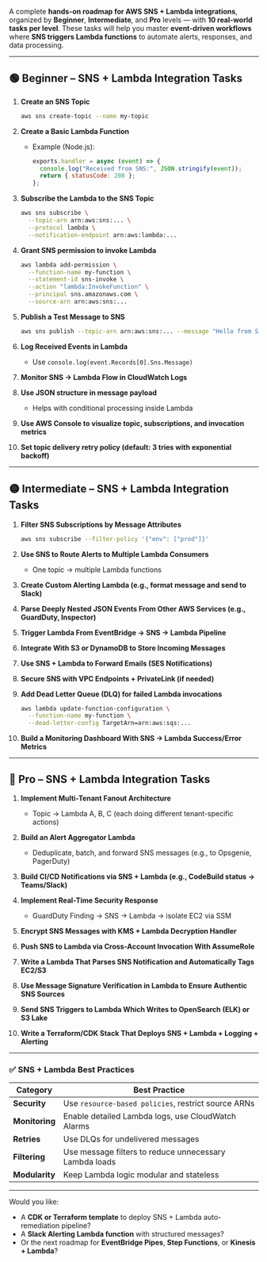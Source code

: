 A complete **hands-on roadmap for AWS SNS + Lambda integrations**, organized by **Beginner**, **Intermediate**, and **Pro** levels — with **10 real-world tasks per level**. These tasks will help you master **event-driven workflows** where **SNS triggers Lambda functions** to automate alerts, responses, and data processing.

---

## 🟢 **Beginner – SNS + Lambda Integration Tasks**

1. **Create an SNS Topic**
   ```bash
   aws sns create-topic --name my-topic
   ```

2. **Create a Basic Lambda Function**
   - Example (Node.js):
     ```js
     exports.handler = async (event) => {
       console.log("Received from SNS:", JSON.stringify(event));
       return { statusCode: 200 };
     };
     ```

3. **Subscribe the Lambda to the SNS Topic**
   ```bash
   aws sns subscribe \
     --topic-arn arn:aws:sns:... \
     --protocol lambda \
     --notification-endpoint arn:aws:lambda:...
   ```

4. **Grant SNS permission to invoke Lambda**
   ```bash
   aws lambda add-permission \
     --function-name my-function \
     --statement-id sns-invoke \
     --action "lambda:InvokeFunction" \
     --principal sns.amazonaws.com \
     --source-arn arn:aws:sns:...
   ```

5. **Publish a Test Message to SNS**
   ```bash
   aws sns publish --topic-arn arn:aws:sns:... --message "Hello from SNS"
   ```

6. **Log Received Events in Lambda**
   - Use `console.log(event.Records[0].Sns.Message)`

7. **Monitor SNS → Lambda Flow in CloudWatch Logs**

8. **Use JSON structure in message payload**
   - Helps with conditional processing inside Lambda

9. **Use AWS Console to visualize topic, subscriptions, and invocation metrics**

10. **Set topic delivery retry policy (default: 3 tries with exponential backoff)**

---

## 🟡 **Intermediate – SNS + Lambda Integration Tasks**

1. **Filter SNS Subscriptions by Message Attributes**
   ```bash
   aws sns subscribe --filter-policy '{"env": ["prod"]}'
   ```

2. **Use SNS to Route Alerts to Multiple Lambda Consumers**
   - One topic → multiple Lambda functions

3. **Create Custom Alerting Lambda (e.g., format message and send to Slack)**

4. **Parse Deeply Nested JSON Events From Other AWS Services (e.g., GuardDuty, Inspector)**

5. **Trigger Lambda From EventBridge → SNS → Lambda Pipeline**

6. **Integrate With S3 or DynamoDB to Store Incoming Messages**

7. **Use SNS + Lambda to Forward Emails (SES Notifications)**

8. **Secure SNS with VPC Endpoints + PrivateLink (if needed)**

9. **Add Dead Letter Queue (DLQ) for failed Lambda invocations**
   ```bash
   aws lambda update-function-configuration \
     --function-name my-function \
     --dead-letter-config TargetArn=arn:aws:sqs:...
   ```

10. **Build a Monitoring Dashboard With SNS → Lambda Success/Error Metrics**

---

## 🔴 **Pro – SNS + Lambda Integration Tasks**

1. **Implement Multi-Tenant Fanout Architecture**
   - Topic → Lambda A, B, C (each doing different tenant-specific actions)

2. **Build an Alert Aggregator Lambda**
   - Deduplicate, batch, and forward SNS messages (e.g., to Opsgenie, PagerDuty)

3. **Build CI/CD Notifications via SNS + Lambda (e.g., CodeBuild status → Teams/Slack)**

4. **Implement Real-Time Security Response**
   - GuardDuty Finding → SNS → Lambda → isolate EC2 via SSM

5. **Encrypt SNS Messages with KMS + Lambda Decryption Handler**

6. **Push SNS to Lambda via Cross-Account Invocation With AssumeRole**

7. **Write a Lambda That Parses SNS Notification and Automatically Tags EC2/S3**

8. **Use Message Signature Verification in Lambda to Ensure Authentic SNS Sources**

9. **Send SNS Triggers to Lambda Which Writes to OpenSearch (ELK) or S3 Lake**

10. **Write a Terraform/CDK Stack That Deploys SNS + Lambda + Logging + Alerting**

---

### ✅ SNS + Lambda Best Practices

| Category        | Best Practice                                            |
|----------------|----------------------------------------------------------|
| **Security**    | Use `resource-based policies`, restrict source ARNs     |
| **Monitoring**  | Enable detailed Lambda logs, use CloudWatch Alarms      |
| **Retries**     | Use DLQs for undelivered messages                       |
| **Filtering**   | Use message filters to reduce unnecessary Lambda loads  |
| **Modularity**  | Keep Lambda logic modular and stateless                 |

---

Would you like:
- A **CDK or Terraform template** to deploy SNS + Lambda auto-remediation pipeline?
- A **Slack Alerting Lambda function** with structured messages?
- Or the next roadmap for **EventBridge Pipes**, **Step Functions**, or **Kinesis + Lambda**?
